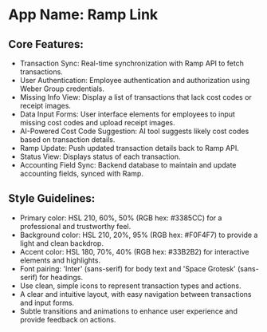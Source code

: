 # **App Name**: Ramp Link

## Core Features:

- Transaction Sync: Real-time synchronization with Ramp API to fetch transactions.
- User Authentication: Employee authentication and authorization using Weber Group credentials.
- Missing Info View: Display a list of transactions that lack cost codes or receipt images.
- Data Input Forms: User interface elements for employees to input missing cost codes and upload receipt images.
- AI-Powered Cost Code Suggestion: AI tool suggests likely cost codes based on transaction details.
- Ramp Update: Push updated transaction details back to Ramp API.
- Status View: Displays status of each transaction.
- Accounting Field Sync: Backend database to maintain and update accounting fields, synced with Ramp.

## Style Guidelines:

- Primary color: HSL 210, 60%, 50% (RGB hex: #3385CC) for a professional and trustworthy feel.
- Background color: HSL 210, 20%, 95% (RGB hex: #F0F4F7) to provide a light and clean backdrop.
- Accent color: HSL 180, 70%, 40% (RGB hex: #33B2B2) for interactive elements and highlights.
- Font pairing: 'Inter' (sans-serif) for body text and 'Space Grotesk' (sans-serif) for headings.
- Use clean, simple icons to represent transaction types and actions.
- A clear and intuitive layout, with easy navigation between transactions and input forms.
- Subtle transitions and animations to enhance user experience and provide feedback on actions.